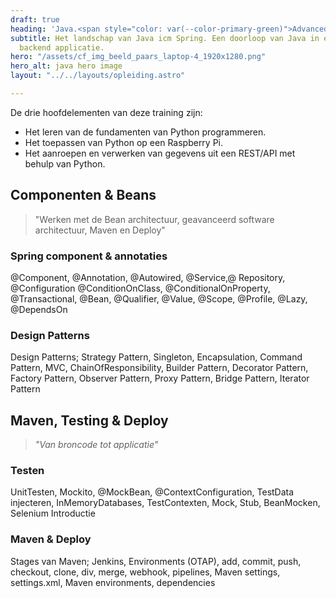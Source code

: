 ```yaml
---
draft: true
heading: 'Java.<span style="color: var(--color-primary-green)">Advanced</span>_'
subtitle: Het landschap van Java icm Spring. Een doorloop van Java in een geavanceerde
  backend applicatie.
hero: "/assets/cf_img_beeld_paars_laptop-4_1920x1280.png"
hero_alt: java hero image
layout: "../../layouts/opleiding.astro"

---
```

De drie hoofdelementen van deze training zijn:

* Het leren van de fundamenten van Python programmeren.
* Het toepassen van Python op een Raspberry Pi.
* Het aanroepen en verwerken van gegevens uit een REST/API met behulp van Python.

## Componenten & Beans

> "Werken met de Bean architectuur, geavanceerd software architectuur, Maven en Deploy"

### Spring component & annotaties

@Component, @Annotation, @Autowired, @Service,@ Repository, @Configuration @ConditionOnClass, @ConditionalOnProperty, @Transactional, @Bean, @Qualifier, @Value, @Scope, @Profile, @Lazy, @DependsOn

### Design Patterns

Design Patterns; Strategy Pattern, Singleton, Encapsulation, Command Pattern, MVC, ChainOfResponsibility, Builder Pattern, Decorator Pattern, Factory Pattern, Observer Pattern, Proxy Pattern, Bridge Pattern, Iterator Pattern

## Maven, Testing & Deploy

> _"Van broncode tot applicatie"_

### Testen

UnitTesten, Mockito, @MockBean, @ContextConfiguration, TestData injecteren, InMemoryDatabases, TestContexten, Mock, Stub, BeanMocken, Selenium Introductie

### Maven & Deploy

Stages van Maven; Jenkins, Environments (OTAP), add, commit, push, checkout, clone, div, merge, webhook, pipelines, Maven settings, settings.xml, Maven environments, dependencies